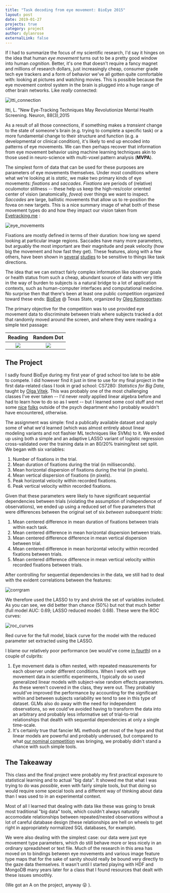 ```yaml
---
title: "Task decoding from eye movement: BioEye 2015"
layout: post
date: 2019-01-27
projects: true
category: project
author: dylanrose
externalLink: false
---
```


If I had to summarize the focus of my scientific research, I'd say it hinges on the idea that human _eye movement_ turns out to be a pretty good window into human _cognition_. Better, it's one that doesn't require a fancy magnet and millions of research dollars, just increasingly cheap, consumer grade tech eye trackers and a form of behavior we've all gotten quite comfortable with: looking at pictures and watching movies. This is possible because the eye movement control system in the brain is plugged into a huge range of other brain networks. Like _really_ connected:

![itti_connection](/assets/images/bio_eye/itti_connection.png)
<figcaption class="caption">Itti, L. "New Eye-Tracking Techniques May Revolutionize Mental Health Screening. Neuron, 88(3),2015</figcaption>

As a result of all those connections, if something makes a _transient_ change to the state of someone's brain (e.g. trying to complete a specific task) or a more fundamental change to their structure and function (e.g. a developmental or clinical condition), it's likely to end up encoded into patterns of eye movements. We can then perhaps recover that information from eye movement behavior using machine learning techniques akin to those used in neuro-science with multi-voxel pattern analysis (**MVPA**).

The simplest form of data that can be used for these purposes are parameters of eye movements themselves. Under most conditions where what we're looking at is _static_, we make two primary kinds of eye movements: _fixations_ and _saccades_. _Fixations_ are periods of (relative) oculomotor stillness -- these help us keep the high-res/color oriented center of vision (anatomically, _fovea_) over things we want to inspect. _Saccades_ are large, ballistic movements that allow us to re-position the fovea on new targets. This is a nice summary image of what both of these movement types do and how they impact our vision taken from [Eyetracking.me](http://eyetracking.me/?page_id=9) :

![eye_movements](/assets/images/bio_eye/eye_movements.png)

Fixations are mostly defined in terms of their duration: how long we spend looking at particular image regions. Saccades have many more parameters, but arguably the most important are their magnitude and peak velocity (how big the movement and how fast they get). These features, along with a few others, have been shown in [several](https://www.ncbi.nlm.nih.gov/pubmed/21799023) [studies](https://www.ncbi.nlm.nih.gov/pubmed/19757945) to be sensitive to things like task directions.

The idea that we can extract fairly complex information like observer goals or health status from such a cheap, abundant source of data with very little in the way of burden to subjects is a natural bridge to a lot of application contexts, such as human-computer interfaces and computational medicine. No surprise then that there's been at least one public competition organized toward these ends: [BioEye](https://bioeye.cs.txstate.edu/) @ Texas State, organized by [Oleg Komogortsev](https://userweb.cs.txstate.edu/~ok11/).

The primary objective for the competition was to use provided eye movement data to discriminate between trials where subjects tracked a dot that randomly moved around the screen, and where they were reading a simple text passage:

Reading          |  Random Dot
:-------------------------:|:-------------------------:
![](/assets/images/bio_eye/reading.png)  |  ![](/assets/images/bio_eye/random_dot.gif)

## The Project

I sadly found BioEye during my first year of grad school too late to be able to compete. I did however find it just in time to use for my final project in the first data-related class I took in grad school: CS7280: _Statistics for Big Data_, taught by [Olga Vitek](https://www.khoury.northeastern.edu/people/olga-vitek/). This was probably one of the most challenging classes I've ever taken -- I'd never _really_ applied linear algebra before and had to learn how to do so as I went -- but I learned some cool stuff and met some [nice](https://github.com/mavezdabas) [folks](https://github.com/Pushpinder2751) outside of the psych department who I probably wouldn't have encountered, otherwise.

The assignment was simple: find a publically available dataset and apply some of what we'd learned (which was almost entirely about linear modeling variants and not flashier ML techniques like SVMs) to it. We ended up using both a simple and an adaptive LASSO variant of logistic regression cross-validated over the training data in an 80/20% training/test set split. We began with six variables:

1. Number of fixations in the trial.
2. Mean duration of fixations during the trial (in milliseconds).
3. Mean horizontal dispersion of fixations during the trial (in pixels).
4. Mean vertical dispersion of fixations (in pixels).
5. Peak horizontal velocity within recorded fixations.
6. Peak vertical velocity within recorded fixations.

Given that these parameters were likely to have significant sequential dependencies between trials (violating the assumption of independence of observations), we ended up using a reduced set of five parameters that were differences between the original set of six _between subsequent trials_:

1. Mean centered difference in mean duration of fixations between trials within each task.
2. Mean centered difference in mean horizontal dispersion between trials.
3. Mean centered difference difference in mean vertical dispersion between trial.
4. Mean centered difference in mean horizontal velocity within recorded fixations between trials.
5. Mean centered difference difference in mean vertical velocity within recorded fixations between trials.

After controlling for sequential dependencies in the data, we still had to deal with the evident correlations between the features:

![corrgram](/assets/images/bio_eye/feature_corrgram.png)


We therefore used the LASSO to try and shrink the set of variables included. As you can see, we did better than chance (50%) but not that much better (full model AUC: 0.69; LASSO reduced model: 0.68). These were the ROC curves:

![roc_curves](/assets/images/bio_eye/roc.png)
<figcaption class="caption">Red curve for the full model, black curve for the model with the reduced parameter set extracted using the LASSO.</figcaption>

I blame our relatively poor performance (we would've come [in fourth](https://bioeye.cs.txstate.edu/results.php)) on a couple of culprits:

1. Eye movement data is often nested, with repeated measurements for each observer under different conditions. When I work with eye movement data in scientific experiments, I typically do so used generalized linear models with subject-wise random effects parameters. As these weren't covered in the class, they were out. They probably would've improved the performance by accounting for the significant within and between subjects variability we tend to see in this type of dataset. GLMs also do away with the need for independent observations, so we could've avoided having to transform the data into an arbitrary and probably less informative set of trial-to-trial relationships that dealth with sequential dependencies at only a single time-scale.
2. It's certainly true that fancier ML methods get most of the hype and that linear models are powerful and probably underused, but compared to what [our nominal competition](https://arxiv.org/abs/1601.03333) was bringing, we probably didn't stand a chance with such simple tools.

## The Takeaway

This class and the final project were probably my first practical exposure to statistical learning and to actual "big data". It showed me that what I was trying to do was _possible_, even with fairly simple tools, but that doing so would require some special tools and a different way of thinking about data than I was used to in an experimental context. 

Most of all I learned that dealing with data like these was going to break most traditional "big data" tools, which couldn't always naturally accomodate relationships between repeated/nested observations without a lot of careful database design (these relationships are hell on wheels to get right in appropriately normalized SQL databases, for example). 

We were also dealing with the simplest case: our data were just eye movement type parameters, which do still behave more or less nicely in an ordinary spreadsheet or text file. Much of the research in this area has moved on to bindings between eye movements and various image feature type maps that for the sake of sanity should really be bound very directly to the gaze data themselves. It wasn't until I started playing with HDF and MongoDB many years later for a class that I found resources that dealt with these issues smoothly.

(We got an A on the project, anyway :stuck_out_tongue_winking_eye: ).